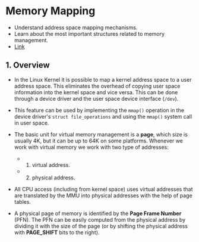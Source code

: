 # Memory Mapping

- Understand address space mapping mechanisms.
- Learn about the most important structures related to memory management.
- [Link](https://linux-kernel-labs.github.io/refs/pull/160/merge/labs/memory_mapping.html)

## 1. Overview

- In the Linux Kernel it is possible to map a kernel address space to a user address space. This eliminates the overhead of copying user space information into the kernel space and vice versa. This can be done through a device driver and the user space device interface (`/dev`).

- This feature can be used by implementing the `mmap()` operation in the device driver's `struct file_operations` and using the `mmap()` system call in user space.

- The basic unit for virtual memory management is a **page**, which size is usually 4K, but it can be up to 64K on some platforms. Whenever we work with virtual memory we work with two type of addresses:
  - 1. virtual address.
  - 2. physical address.
- All CPU access (including from kernel space) uses virtual addresses that are translated by the MMU into physical addresses with the help of page tables.

- A physical page of memory is identified by the **Page Frame Number** (PFN). The PFN can be easily computed from the physical address by dividing it with the size of the page (or by shifting the physical address with **PAGE_SHIFT** bits to the right).
